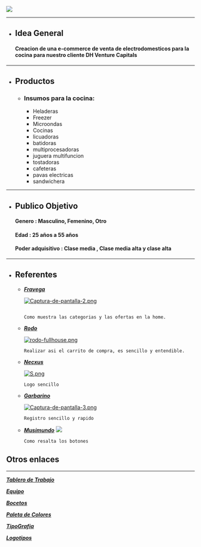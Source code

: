 ![](https://github.com/jerebustos/Grupo-7-FullHouse/blob/master/Dise%C3%B1o/Logotipos/Imagenes/FullhouseV7.png)
___

+ ##  __Idea General__
    
    #### Creacion de una e-commerce de venta de electrodomesticos para la cocina para nuestro cliente DH Venture Capitals

___

+ ##  __Productos__
   
   - ### Insumos para la cocina:
    
      + Heladeras
      + Freezer
      + Microondas
      + Cocinas
      + licuadoras
      + batidoras
      + multiprocesadoras
      + juguera multifuncion
      + tostadoras
      + cafeteras
      + pavas electricas
      + sandwichera
     
___



+ ## __Publico Objetivo__
    
   #### Genero : Masculino, Femenino, Otro
   #### Edad : 25 años a 55 años
   #### Poder adquisitivo : Clase media , Clase media alta y clase alta
   
___


+ ## __Referentes__

     - [___Fravega___](https://www.fravega.com/)
      
        [![Captura-de-pantalla-2.png](https://i.postimg.cc/FRcHDHm7/Captura-de-pantalla-2.png)](https://postimg.cc/9Rm2fVDh)
        ```

        Como muestra las categorias y las ofertas en la home.
        
     - [___Rodo___](https://rodo.com.ar/)
     
        [![rodo-fullhouse.png](https://i.postimg.cc/nrkDy1Kd/rodo-fullhouse.png)](https://postimg.cc/2L1yvhKv)
        ```
        Realizar asi el carrito de compra, es sencillo y entendible.

     - [___Necxus___](https://www.necxus.com.ar/)

        [![S.png](https://i.postimg.cc/Gp1MRqHh/S.png)](https://postimg.cc/pmqQYQfg)
        ```
        Logo sencillo 
        
     - [___Garbarino___](https://www.garbarino.com)
     
       [![Captura-de-pantalla-3.png](https://i.postimg.cc/ZYGqTZgn/Captura-de-pantalla-3.png)](https://postimg.cc/hh0nsFKR)
       ```
       Registro sencillo y rapido
       
     - [___Musimundo___](https://www.musimundo.com/electrohogar/heladeras/heladera-cycle-defrost-standard-electric-ste-2f1600b-blanco/p/00240151)
       ![](https://github.com/jerebustos/Grupo-7-FullHouse/blob/master/Dise%C3%B1o/imagenes/musimundo.png)
       ```
       Como resalta los botones 
       
## __Otros enlaces__
___
        

[***Tablero de Trabajo***](https://trello.com/b/qqokXi3O/fullhouse)
        

[***Equipo***](Equipo.md)

[***Bocetos***](Diseño/bocetos.md)

[***Paleta de Colores***](Diseño/Colores.md)

[***TipoGrafia***](Diseño/tipografia.md)

[***Logotipos***](Diseño/Logotipos/Logotipos.md)

